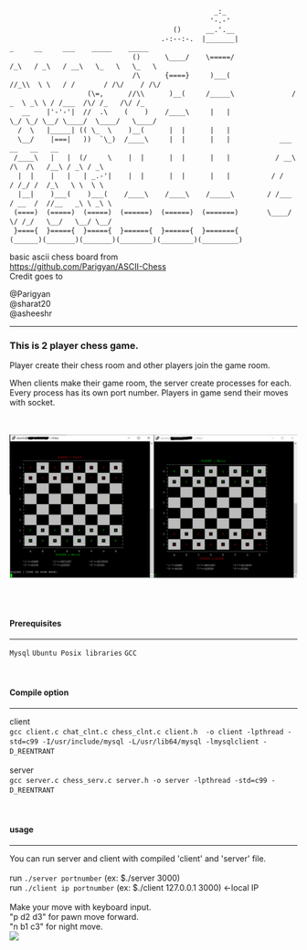 

```
                                                  _:_
                                                 '-.-'
                                        ()      __.'.__
                                     .-:--:-.  |_______|                _     __     ___    _____    _____ 
                              ()      \____/    \=====/                /_\   / _\   / __\   \_   \   \_   \
                              /\      {====}     )___(                //_\\  \ \   / /       / /\/    / /\/
                   (\=,      //\\      )__(     /_____\              /  _  \ _\ \ / /___  /\/ /_   /\/ /_
   __    |'-'-'|  //  .\    (    )    /____\     |   |               \_/ \_/ \__/ \____/  \____/   \____/  
  /  \   |_____| (( \_  \    )__(      |  |      |   |
  \__/    |===|   ))  `\_)  /____\     |  |      |   |            ___              __   __   __   
 /____\   |   |  (/     \    |  |      |  |      |   |           / __\   /\  /\   /__\ / _\ / _\   
  |  |    |   |   | _.-'|    |  |      |  |      |   |          / /     / /_/ /  /_\   \ \  \ \     
  |__|    )___(    )___(    /____\    /____\    /_____\        / /___  / __  /  //__   _\ \ _\ \     
 (====)  (=====)  (=====)  (======)  (======)  (=======)       \____/  \/ /_/   \__/   \__/ \__/    
 }===={  }====={  }====={  }======{  }======{  }======={
(______)(_______)(_______)(________)(________)(_________)

```


basic ascii chess board from  
https://github.com/Parigyan/ASCII-Chess  
Credit goes to 

@Parigyan   
@sharat20   
@asheeshr  

---  
### This is 2 player chess game.  
  
Player create their chess room and other players join the game room.  
 

When clients make their game room, the server create processes for each.  
Every process has its own port number. Players in game send their moves with socket.
<br><br><br>

<img src="./image/chessplay1.png" width="1000">

<br><br>
#### Prerequisites  
***
```Mysql```  ```Ubuntu Posix libraries```  ```GCC```
<br><br><br>

   
#### Compile option
***
client  
```gcc client.c chat_clnt.c chess_clnt.c client.h  -o client -lpthread -std=c99 -I/usr/include/mysql -L/usr/lib64/mysql -lmysqlclient -D_REENTRANT```  
<br>
server  
```gcc server.c chess_serv.c server.h -o server -lpthread -std=c99 -D_REENTRANT```
<br><br><br>
#### usage
***
You can run server and client with compiled 'client' and 'server' file.  <br>
<br>
run ```./server portnumber``` (ex: $./server 3000)  
run ```./client ip portnumber``` (ex: $./client 127.0.0.1 3000)  <-local IP
<br><br>
Make your move with keyboard input.  
"p d2 d3" for pawn move forward.  
"n b1 c3" for night move.    
<img src="./image/chessplay2.png" width="500">
